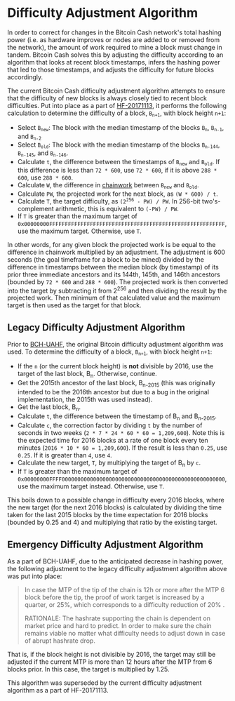 # Difficulty Adjustment Algorithm

In order to correct for changes in the Bitcoin Cash network's total hashing power (i.e. as hardware improves or nodes are added to or removed from the network), the amount of work required to mine a block must change in tandem.
Bitcoin Cash solves this by adjusting the difficulty according to an algorithm that looks at recent block timestamps, infers the hashing power that led to those timestamps, and adjusts the difficulty for future blocks accordingly.

The current Bitcoin Cash difficulty adjustment algorithm attempts to ensure that the difficulty of new blocks is always closely tied to recent block difficulties.
Put into place as a part of [HF-20171113](/protocol/forks/hf-20171113), it performs the following calculation to determine the difficulty of a block, <code>B<sub>n+1</sub></code>, with block height `n+1`:

 - Select <code>B<sub>new</sub></code>: The block with the median timestamp of the blocks <code>B<sub>n</sub></code>, <code>B<sub>n-1</sub></code>, and <code>B<sub>n-2</sub></code>
 - Select <code>B<sub>old</sub></code>: The block with the median timestamp of the blocks <code>B<sub>n-144</sub></code>, <code>B<sub>n-145</sub></code>, and <code>B<sub>n-146</sub></code>.
 - Calculate `t`, the difference between the timestamps of <code>B<sub>new</sub></code> and <code>B<sub>old</sub></code>.  If this difference is less than `72 * 600`, use `72 * 600`, if it is above `288 * 600`, use `288 * 600`.
 - Calculate `W`, the difference in [chainwork](/protocol/blockchain/proof-of-work#chainwork) between <code>B<sub>new</sub></code> and <code>B<sub>old</sub></code>.
 - Calculate `PW`, the projected work for the next block, as `(W * 600) / t`.
 - Calculate `T`, the target difficulty, as <code>(2<sup>256</sup> - PW) / PW</code>.  In 256-bit two's-complement arithmetic, this is equivalent to `(-PW) / PW`.
 - If `T` is greater than the maximum target of `0x00000000FFFFFFFFFFFFFFFFFFFFFFFFFFFFFFFFFFFFFFFFFFFFFFFFFFFFFFFF`, use the maximum target.  Otherwise, use `T`.

In other words, for any given block the projected work is be equal to the difference in chainwork multiplied by an adjustment.  The adjustment is 600 seconds (the goal timeframe for a block to be mined) divided by the difference in timestamps between the median block (by timestamp) of its prior three immediate ancestors and its 144th, 145th, and 146th ancestors (bounded by `72 * 600` and `288 * 600`).  The projected work is then converted into the target by subtracting it from 2<sup>256</sup> and then dividing the result by the projected work.  Then minimum of that calculated value and the maximum target is then used as the target for that block.

## Legacy Difficulty Adjustment Algorithm

Prior to [BCH-UAHF](/protocol/forks/bch-uahf), the original Bitcoin difficulty adjustment algorithm was used.
To determine the difficulty of a block, <code>B<sub>n+1</sub></code>, with block height `n+1`:

 - If the `n` (or the current block height) is **not** divisible by 2016, use the target of the last block, B<sub>n</sub>.  Otherwise, continue.
 - Get the 2015th ancestor of the last block, B<sub>n-2015</sub> (this was originally intended to be the 2016th ancestor but due to a bug in the original implementation, the 2015th was used instead).
 - Get the last block, B<sub>n</sub>.
 - Calculate `t`, the difference between the timestamp of B<sub>n</sub> and B<sub>n-2015</sub>.
 - Calculate `c`, the correction factor by dividing `t` by the number of seconds in two weeks (`2 * 7 * 24 * 60 * 60 = 1,209,600`).  Note this is the expected time for 2016 blocks at a rate of one block every ten minutes (`2016 * 10 * 60 = 1,209,600`). If the result is less than `0.25`, use `0.25`.  If it is greater than `4`, use `4`.
 - Calculate the new target, `T`, by multiplying the target of B<sub>n</sub> by `c`.
 - If `T` is greater than the maximum target of `0x00000000FFFF0000000000000000000000000000000000000000000000000000`, use the maximum target instead.  Otherwise, use `T`.

This boils down to a possible change in difficulty every 2016 blocks, where the new target (for the next 2016 blocks) is calculated by dividing the time taken for the last 2015 blocks by the time expectation for 2016 blocks (bounded by 0.25 and 4) and multiplying that ratio  by the existing target.

## Emergency Difficulty Adjustment Algorithm

As a part of BCH-UAHF, due to the anticipated decrease in hashing power, the following adjustment to the legacy difficulty adjustment algorithm above was put into place:

>In case the MTP of the tip of the chain is 12h or more after the MTP 6 block before the tip, the proof of work target is increased by a quarter, or 25%, which corresponds to a difficulty reduction of 20% .
>
> RATIONALE: The hashrate supporting the chain is dependent on market price and hard to predict. In order to make sure the chain remains viable no matter what difficulty needs to adjust down in case of abrupt hashrate drop.

That is, if the block height is not divisible by 2016, the target may still be adjusted if the current MTP is more than 12 hours after the MTP from 6 blocks prior.  In this case, the target is multiplied by 1.25.

This algorithm was superseded by the current difficulty adjustment algorithm as a part of HF-20171113.